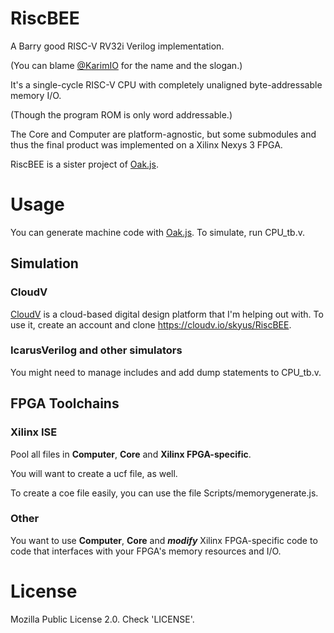 # RiscBEE
A Barry good RISC-V RV32i Verilog implementation.

(You can blame [@KarimIO](https://github.com/karimio) for the name and the slogan.)

It's a single-cycle RISC-V CPU with completely unaligned byte-addressable memory I/O.

(Though the program ROM is only word addressable.)

The Core and Computer are platform-agnostic, but some submodules and thus the final product was implemented on a Xilinx Nexys 3 FPGA.

RiscBEE is a sister project of [Oak.js](https://github.com/skyus/Oak.js).

# Usage
You can generate machine code with [Oak.js](https://skyus.github.io/Oak.js). To simulate, run CPU_tb.v. 

## Simulation
### CloudV
[CloudV](https://cloudv.io/) is a cloud-based digital design platform that I'm helping out with. To use it, create an account and clone https://cloudv.io/skyus/RiscBEE.

### IcarusVerilog and other simulators
You might need to manage includes and add dump statements to CPU_tb.v.

## FPGA Toolchains
### Xilinx ISE
Pool all files in **Computer**, **Core** and **Xilinx FPGA-specific**.

You will want to create a ucf file, as well.

To create a coe file easily, you can use the file Scripts/memorygenerate.js.

### Other
You want to use **Computer**, **Core** and ***modify*** Xilinx FPGA-specific code to code that interfaces with your FPGA's memory resources and I/O.

# License
Mozilla Public License 2.0. Check 'LICENSE'.